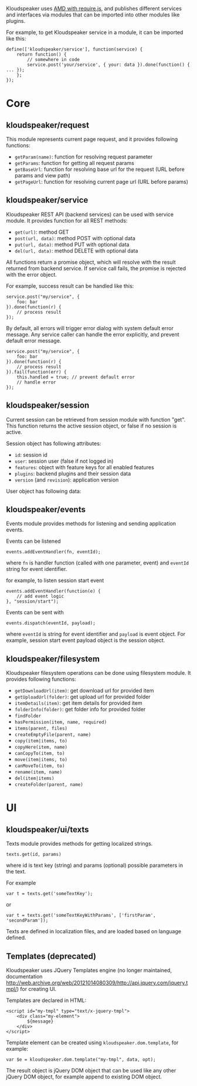 Kloudspeaker uses [AMD with require.js](http://requirejs.org/docs/whyamd.html), and publishes different services and interfaces via modules that can be imported into other modules like plugins.

For example, to get Kloudspeaker service in a module, it can be imported like this:

    define(['kloudspeaker/service'], function(service) {
        return function() {        
            // somewhere in code
            service.post('your/service', { your: data }).done(function() { ... });
        };
    });

# Core

## kloudspeaker/request

This module represents current page request, and it provides following functions:

* `getParam(name)`: function for resolving request parameter
* `getParams`: function for getting all request params
* `getBaseUrl`: function for resolving base url for the request (URL before params and view path)
* `getPageUrl`: function for resolving current page url (URL before params)

## kloudspeaker/service

Kloudspeaker REST API (backend services) can be used with service module. It provides function for all REST methods:

* `get(url)`: method GET
* `post(url, data)`: method POST with optional data
* `put(url, data)`: method PUT with optional data
* `del(url, data)`: method DELETE with optional data

All functions return a promise object, which will resolve with the result returned from backend service. If service call fails, the promise is rejected with the error object.

For example, success result can be handled like this:

    service.post("my/service", {
        foo: bar
    }).done(function(r) {
        // process result
    });

By default, all errors will trigger error dialog with system default error message. Any service caller can handle the error explicitly, and prevent default error message.

    service.post("my/service", {
        foo: bar
    }).done(function(r) {
        // process result
    }).fail(function(err) {
        this.handled = true; // prevent default error
        // handle error
    });

## kloudspeaker/session

Current session can be retrieved from session module with function "get". This function returns the active session object, or false if no session is active.

Session object has following attributes:

* `id`: session id
* `user`: session user (false if not logged in)
* `features`: object with feature keys for all enabled features
* `plugins`: backend plugins and their session data
* `version` (and `revision`): application version

User object has following data:

## kloudspeaker/events

Events module provides methods for listening and sending application events.

Events can be listened

    events.addEventHandler(fn, eventId);

where `fn` is handler function (called with one parameter, event) and `eventId` string for event identifier.

for example, to listen session start event

    events.addEventHandler(function(e) {
        // add event logic
    }, "session/start");

Events can be sent with

    events.dispatch(eventId, payload);

where `eventId` is string for event identifier and `payload` is event object. For example, session start event payload object is the session object.

## kloudspeaker/filesystem

Kloudspeaker filesystem operations can be done using filesystem module. It provides following functions:

* `getDownloadUrl(item)`: get download url for provided item
* `getUploadUrl(folder)`: get upload url for provided folder
* `itemDetails(item)`: get item details for provided item
* `folderInfo(folder)`: get folder info for provided folder
* `findFolder`
* `hasPermission(item, name, required)`
* `items(parent, files)`
* `createEmptyFile(parent, name)`
* `copy(item|items, to)`
* `copyHere(item, name)`
* `canCopyTo(item, to)`
* `move(item|items, to)`
* `canMoveTo(item, to)`
* `rename(item, name)`
* `del(item|items)`
* `createFolder(parent, name)`

# UI

## kloudspeaker/ui/texts

Texts module provides methods for getting localized strings.

    texts.get(id, params)

where id is text key (string) and params (optional) possible parameters in the text.

For example

    var t = texts.get('someTextKey');

or

    var t = texts.get('someTextKeyWithParams', ['firstParam', 'secondParam']);


Texts are defined in localization files, and are loaded based on language defined.

## Templates (deprecated)

Kloudspeaker uses JQuery Templates engine (no longer maintained, documentation http://web.archive.org/web/20121014080309/http://api.jquery.com/jquery.tmpl/) for creating UI.

Templates are declared in HTML:

	<script id="my-tmpl" type="text/x-jquery-tmpl">
		<div class="my-element">
			${message}
		</div>
	</script>

Template element can be created using `kloudspeaker.dom.template`, for example:

	var $e = kloudspeaker.dom.template("my-tmpl", data, opt);

The result object is jQuery DOM object that can be used like any other jQuery DOM object, for example append to existing DOM object.